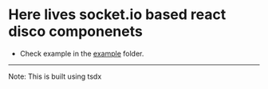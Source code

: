 # Here lives socket.io based react disco componenets

- Check example in the [example](https://github.com/shubhrohilla/socket-io-disco/tree/main/example) folder.

---

Note: This is built using tsdx
